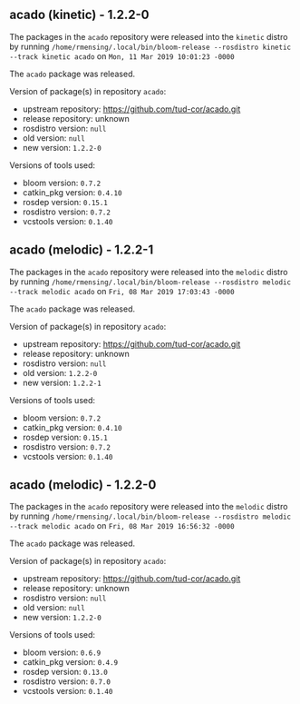 ## acado (kinetic) - 1.2.2-0

The packages in the `acado` repository were released into the `kinetic` distro by running `/home/rmensing/.local/bin/bloom-release --rosdistro kinetic --track kinetic acado` on `Mon, 11 Mar 2019 10:01:23 -0000`

The `acado` package was released.

Version of package(s) in repository `acado`:

- upstream repository: https://github.com/tud-cor/acado.git
- release repository: unknown
- rosdistro version: `null`
- old version: `null`
- new version: `1.2.2-0`

Versions of tools used:

- bloom version: `0.7.2`
- catkin_pkg version: `0.4.10`
- rosdep version: `0.15.1`
- rosdistro version: `0.7.2`
- vcstools version: `0.1.40`


## acado (melodic) - 1.2.2-1

The packages in the `acado` repository were released into the `melodic` distro by running `/home/rmensing/.local/bin/bloom-release --rosdistro melodic --track melodic acado` on `Fri, 08 Mar 2019 17:03:43 -0000`

The `acado` package was released.

Version of package(s) in repository `acado`:

- upstream repository: https://github.com/tud-cor/acado.git
- release repository: unknown
- rosdistro version: `null`
- old version: `1.2.2-0`
- new version: `1.2.2-1`

Versions of tools used:

- bloom version: `0.7.2`
- catkin_pkg version: `0.4.10`
- rosdep version: `0.15.1`
- rosdistro version: `0.7.2`
- vcstools version: `0.1.40`


## acado (melodic) - 1.2.2-0

The packages in the `acado` repository were released into the `melodic` distro by running `/home/rmensing/.local/bin/bloom-release --rosdistro melodic --track melodic acado` on `Fri, 08 Mar 2019 16:56:32 -0000`

The `acado` package was released.

Version of package(s) in repository `acado`:

- upstream repository: https://github.com/tud-cor/acado.git
- release repository: unknown
- rosdistro version: `null`
- old version: `null`
- new version: `1.2.2-0`

Versions of tools used:

- bloom version: `0.6.9`
- catkin_pkg version: `0.4.9`
- rosdep version: `0.13.0`
- rosdistro version: `0.7.0`
- vcstools version: `0.1.40`


